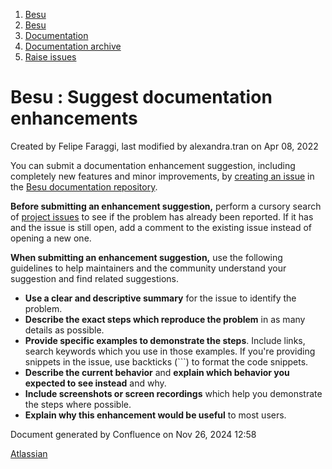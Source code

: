 1. [Besu](index.html)
2. [Besu](Besu_22151173.html)
3. [Documentation](Documentation_22154225.html)
4. [Documentation archive](Documentation-archive_22154272.html)
5. [Raise issues](Raise-issues_22154324.html)

# Besu : Suggest documentation enhancements

Created by Felipe Faraggi, last modified by alexandra.tran on Apr 08, 2022

You can submit a documentation enhancement suggestion, including completely new features and minor improvements, by [creating an issue](https://docs.github.com/en/issues/tracking-your-work-with-issues/creating-an-issue) in the [Besu documentation repository](https://github.com/hyperledger/besu-docs/issues).

**Before submitting an enhancement suggestion,** perform a cursory search of [project issues](https://github.com/hyperledger/besu-docs/issues) to see if the problem has already been reported. If it has and the issue is still open, add a comment to the existing issue instead of opening a new one.

**When submitting an enhancement suggestion,** use the following guidelines to help maintainers and the community understand your suggestion and find related suggestions.

- **Use a clear and descriptive summary** for the issue to identify the problem.
- **Describe the exact steps which reproduce the problem** in as many details as possible.
- **Provide specific examples to demonstrate the steps**. Include links, search keywords which you use in those examples. If you're providing snippets in the issue, use backticks (\`\`\`) to format the code snippets.
- **Describe the current behavior** and **explain which behavior you expected to see instead** and why.
- **Include screenshots or screen recordings** which help you demonstrate the steps where possible.
- **Explain why this enhancement would be useful** to most users.

Document generated by Confluence on Nov 26, 2024 12:58

[Atlassian](http://www.atlassian.com/)
